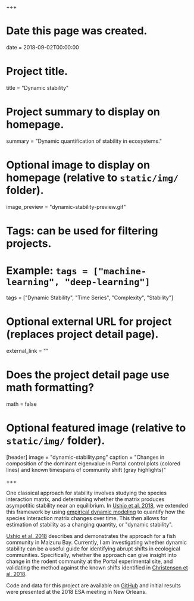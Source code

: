 +++
# Date this page was created.
date = 2018-09-02T00:00:00

# Project title.
title = "Dynamic stability"

# Project summary to display on homepage.
summary = "Dynamic quantification of stability in ecosystems."

# Optional image to display on homepage (relative to `static/img/` folder).
image_preview = "dynamic-stability-preview.gif"

# Tags: can be used for filtering projects.
# Example: `tags = ["machine-learning", "deep-learning"]`
tags = ["Dynamic Stability", "Time Series", "Complexity", "Stability"]

# Optional external URL for project (replaces project detail page).
external_link = ""

# Does the project detail page use math formatting?
math = false

# Optional featured image (relative to `static/img/` folder).
[header]
image = "dynamic-stability.png"
caption = "Changes in composition of the dominant eigenvalue in Portal control plots (colored lines) and known timespans of community shift (gray highlights)"

+++

One classical approach for stability involves studying the species interaction matrix, and determining whether the matrix produces asympotitic stability near an equilibrium. In [Ushio et al. 2018](/publication/2018_maizuru-dynamic-stability/), we extended this framework by using [empirical dynamic modeling](/project/empirical-dynamic-modeling/) to quantify how the species interaction matrix changes over time. This then allows for estimation of stability as a changing quantity, or "dynamic stability".

[Ushio et al. 2018](/publication/2018_maizuru-dynamic-stability/) describes and demonstrates the approach for a fish community in Maizuru Bay. Currently, I am investigating whether dynamic stability can be a useful guide for identifying abrupt shifts in ecological communities. Specifically, whether the approach can give insight into change in the rodent community at the Portal experimental site, and validating the method against the known shifts identified in [Christensen et al. 2018](https://esajournals.onlinelibrary.wiley.com/doi/abs/10.1002/ecy.2373).

Code and data for this project are available on [GitHub](https://ha0ye.github.io/portalDS/) and initial results were presented at the 2018 ESA meeting in New Orleans.
